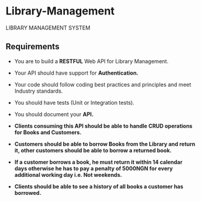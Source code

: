 # Library-Management
LIBRARY MANAGEMENT SYSTEM

## Requirements

- You are to build a **RESTFUL** Web API for Library Management.
- Your API should have support for **Authentication.**
- Your code should follow coding best practices and principles and meet Industry standards.
- You should have tests (Unit or Integration tests).
- You should document your **API.**

- **Clients consuming this API should be able to handle CRUD operations for Books and Customers.**
- **Customers should be able to borrow Books from the Library and return it, other customers should be able to borrow a returned book.**
- **If a customer borrows a book, he must return it within 14 calendar days otherwise he has to pay a penalty of 5000NGN for every additional working day i.e. Not weekends.**
- **Clients should be able to see a history of all books a customer has borrowed.**
